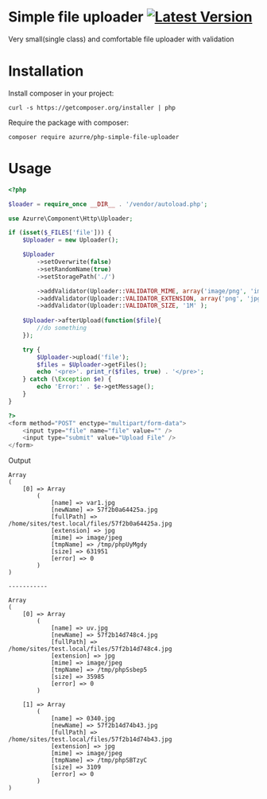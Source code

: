 # Simple file uploader [![Latest Version](https://img.shields.io/github/release/azurre/php-simple-file-uploader.svg?style=flat-square)](https://github.com/azurre/php-simple-file-uploader/releases)
Very small(single class) and comfortable file uploader with validation

# Installation

Install composer in your project:
```
curl -s https://getcomposer.org/installer | php
```

Require the package with composer:
```
composer require azurre/php-simple-file-uploader
```

# Usage

```php
<?php

$loader = require_once __DIR__ . '/vendor/autoload.php';

use Azurre\Component\Http\Uploader;

if (isset($_FILES['file'])) {
    $Uploader = new Uploader();

    $Uploader
        ->setOverwrite(false)
        ->setRandomName(true)
        ->setStoragePath('./')

        ->addValidator(Uploader::VALIDATOR_MIME, array('image/png', 'image/jpeg'))
        ->addValidator(Uploader::VALIDATOR_EXTENSION, array('png', 'jpg'))
        ->addValidator(Uploader::VALIDATOR_SIZE, '1M' );
   
    $Uploader->afterUpload(function($file){
        //do something
    });

    try {
        $Uploader->upload('file');
        $files = $Uploader->getFiles();
        echo '<pre>'. print_r($files, true) . '</pre>';
    } catch (\Exception $e) {
        echo 'Error:' . $e->getMessage();
    }
}

?>
<form method="POST" enctype="multipart/form-data">
    <input type="file" name="file" value="" />
    <input type="submit" value="Upload File" />
</form>
```

Output
```
Array
(
    [0] => Array
        (
            [name] => var1.jpg
            [newName] => 57f2b0a64425a.jpg
            [fullPath] => /home/sites/test.local/files/57f2b0a64425a.jpg
            [extension] => jpg
            [mime] => image/jpeg
            [tmpName] => /tmp/phpUyMgdy
            [size] => 631951
            [error] => 0
        )
)

-----------

Array
(
    [0] => Array
        (
            [name] => uv.jpg
            [newName] => 57f2b14d748c4.jpg
            [fullPath] => /home/sites/test.local/files/57f2b14d748c4.jpg
            [extension] => jpg
            [mime] => image/jpeg
            [tmpName] => /tmp/phpSsbep5
            [size] => 35985
            [error] => 0
        )

    [1] => Array
        (
            [name] => 0340.jpg
            [newName] => 57f2b14d74b43.jpg
            [fullPath] => /home/sites/test.local/files/57f2b14d74b43.jpg
            [extension] => jpg
            [mime] => image/jpeg
            [tmpName] => /tmp/phpSBTzyC
            [size] => 3109
            [error] => 0
        )
)
```
